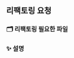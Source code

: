 ## 리팩토링 요청

### 🗂 리팩토링 필요한 파일

<!-- ex) Button 컴포넌트, rankPage -->

### ✨ 설명

<!-- 문제에 대한 간결하고 분명한 설명 -->
